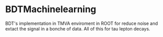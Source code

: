 # BDTMachinelearning
BDT's implementation in TMVA enviroment in ROOT for reduce noise and extact the signal in a bonche of data. All of this for tau lepton decays.
